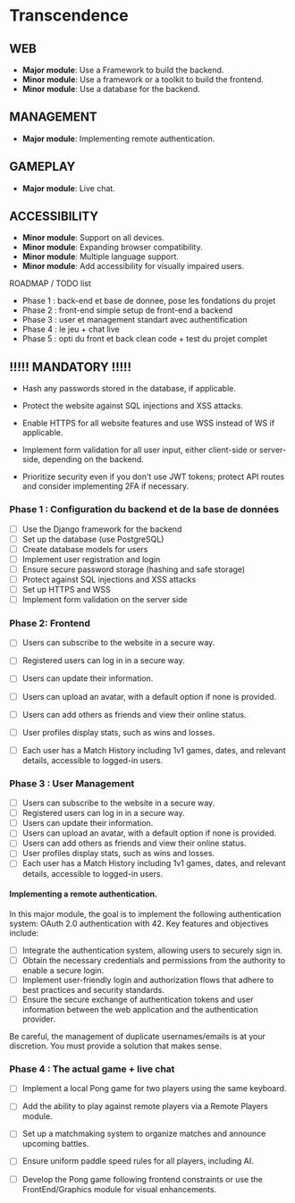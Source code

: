 # Transcendence
## WEB

- **Major module**: Use a Framework to build the backend.
- **Minor module**: Use a framework or a toolkit to build the frontend.
- **Minor module**: Use a database for the backend.

## MANAGEMENT

- **Major module**: Implementing remote authentication.

## GAMEPLAY

- **Major module**: Live chat.

## ACCESSIBILITY

- **Minor module**: Support on all devices.
- **Minor module**: Expanding browser compatibility.
- **Minor module**: Multiple language support.
- **Minor module**: Add accessibility for visually impaired users.       


ROADMAP / TODO list 

- Phase 1 : back-end et base de donnee, pose les fondations du projet
- Phase 2 : front-end simple setup de front-end a backend
- Phase 3 : user et management standart avec authentification
- Phase 4 : le jeu + chat live
- Phase 5 : opti du front et back clean code + test du projet complet

## !!!!! MANDATORY !!!!!
- Hash any passwords stored in the database, if applicable.

- Protect the website against SQL injections and XSS attacks.

- Enable HTTPS for all website features and use WSS instead of WS if applicable.

- Implement form validation for all user input, either client-side or server-side, depending on the backend.

- Prioritize security even if you don't use JWT tokens; protect API routes and consider implementing 2FA if necessary.



### Phase 1 : Configuration du backend et de la base de données

- [ ] Use the Django framework for the backend
- [ ] Set up the database (use PostgreSQL)
- [ ] Create database models for users
- [ ] Implement user registration and login
- [ ] Ensure secure password storage (hashing and safe storage)
- [ ] Protect against SQL injections and XSS attacks
- [ ] Set up HTTPS and WSS
- [ ] Implement form validation on the server side

### Phase 2: Frontend

- [ ] Users can subscribe to the website in a secure way.
- [ ] Registered users can log in in a secure way.
- [ ] Users can update their information.
- [ ] Users can upload an avatar, with a default option if none is provided.
- [ ] Users can add others as friends and view their online status.
- [ ] User profiles display stats, such as wins and losses.
- [ ] Each user has a Match History including 1v1 games, dates, and relevant details, accessible to logged-in users.


### Phase 3 :  User Management

- [ ] Users can subscribe to the website in a secure way.
- [ ] Registered users can log in in a secure way.
- [ ] Users can update their information.
- [ ] Users can upload an avatar, with a default option if none is provided.
- [ ] Users can add others as friends and view their online status.
- [ ] User profiles display stats, such as wins and losses.
- [ ] Each user has a Match History including 1v1 games, dates, and relevant details, accessible to logged-in users.

#### Implementing a remote authentication.
In this major module, the goal is to implement the following authentication system:
OAuth 2.0 authentication with 42. Key features and objectives include:

- [ ] Integrate the authentication system, allowing users to securely sign in.
- [ ] Obtain the necessary credentials and permissions from the authority to enable a secure login.
- [ ] Implement user-friendly login and authorization flows that adhere to best practices and security standards.
- [ ] Ensure the secure exchange of authentication tokens and user information between the web application and the authentication provider.

Be careful, the management of duplicate usernames/emails is at your discretion. You must provide a solution that makes sense.

### Phase 4 : The actual game + live chat 

- [ ] Implement a local Pong game for two players using the same keyboard.
- [ ] Add the ability to play against remote players via a Remote Players module.
- [ ] Set up a matchmaking system to organize matches and announce upcoming battles.
- [ ] Ensure uniform paddle speed rules for all players, including AI.
- [ ] Develop the Pong game following frontend constraints or use the FrontEnd/Graphics module for visual enhancements.


